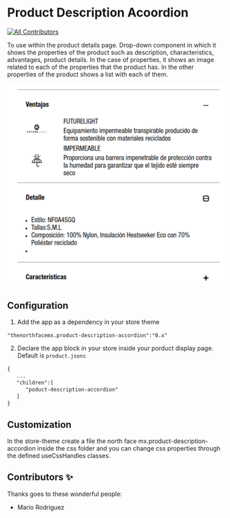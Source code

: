 # Product Description Acoordion

<!-- DOCS-IGNORE:start -->
<!-- ALL-CONTRIBUTORS-BADGE:START - Do not remove or modify this section -->

[![All Contributors](https://img.shields.io/badge/all_contributors-1-orange.svg?style=flat-square)](#contributors-)

<!-- ALL-CONTRIBUTORS-BADGE:END -->
<!-- DOCS-IGNORE:end -->

To use within the product details page. Drop-down component in which it shows the properties of the product such as description, characteristics, advantages, product details.
In the case of properties, it shows an image related to each of the properties that the product has.
In the other properties of the product shows a list with each of them.

![Desktop](./product-description.png)

## Configuration

1. Add the app as a dependency in your store theme

```
"thenorthfacemx.product-description-accordion":"0.x"
```

2. Declare the app block in your store inside your porduct display page. Default is `product.jsonc`

```
{
   ...
   "children":[
      "poduct-description-accordion"
   ]
}
```

## Customization

In the store-theme create a file the north face mx.product-description-accordion inside the css folder and you can change css properties through the defined useCssHandles classes.

## Contributors ✨

Thanks goes to these wonderful people:

- Mario Rodriguez
